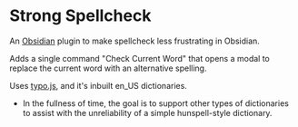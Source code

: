 # Strong Spellcheck

An [Obsidian](https://obsidian.md) plugin to make spellcheck less frustrating in Obsidian.

Adds a single command "Check Current Word" that opens a modal to replace the current word with an alternative spelling.

Uses [typo.js](https://www.npmjs.com/package/typo-js), and it's inbuilt en_US dictionaries.

-   In the fullness of time, the goal is to support other types of dictionaries to assist with the unreliability of a simple hunspell-style dictionary.
